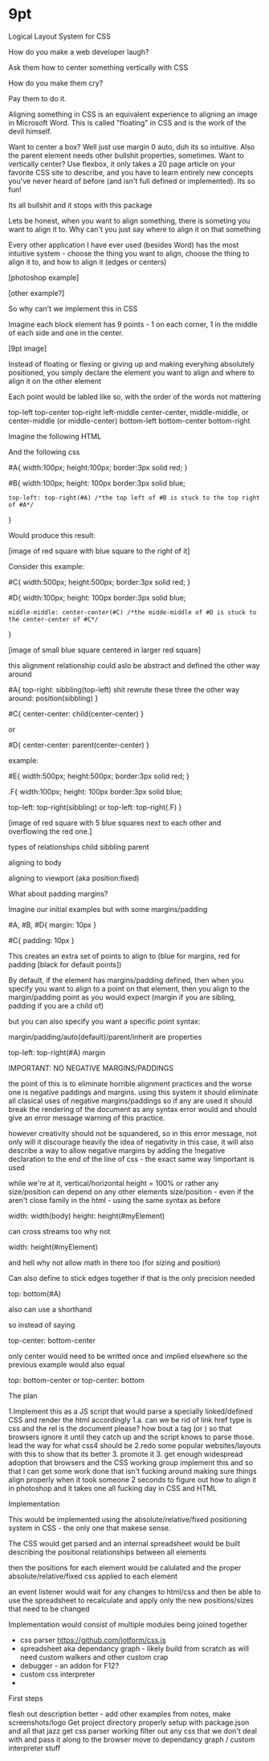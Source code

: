 # 9pt
Logical Layout System for CSS

How do you make a web developer laugh?

Ask them how to center something vertically with CSS

How do you make them cry?

Pay them to do it.

Aligning something in CSS is an equivalent experience to aligning an image in Microsoft Word. This is called "floating" in CSS and is the work of the devil himself.

Want to center a box? Well just use margin 0 auto, duh its so intuitive. Also the parent element needs other bullshit properties, sometimes. Want to vertically center? Use flexbox, it only takes a 20 page article on your favorite CSS site to describe, and you have to learn entirely new concepts you've never heard of before (and isn't full defined or implemented). Its so fun!

Its all bullshit and it stops with this package

Lets be honest, when you want to align something, there is someting you want to align it to. Why can't you just say where to align it on that something 

Every other application I have ever used (besides Word) has the most intuitive system - choose the thing you want to align, choose the thing to align it to, and how to align it (edges or centers)

[photoshop example]

[other example?]

So why can't we implement this in CSS

Imagine each block element has 9 points - 1 on each corner, 1 in the middle of each side and one in the center.

[9pt image]

Instead of floating or flexing or giving up and making everyhing absolutely positioned, you simply declare the element you want to align and where to align it on the other element

Each point would be labled like so, with the order of the words not mattering

top-left
top-center
top-right
left-middle
center-center, middle-middle, or center-middle (or middle-center)
bottom-left
bottom-center
bottom-right

Imagine the following HTML

<div id="A"></div>
<div id="B"></div>

And the following css

#A{
    width:100px; height:100px;
    border:3px solid red;
}

#B{
    width:100px; height: 100px
    border:3px solid blue;
    
    top-left: top-right(#A) /*the top left of #B is stuck to the top right of #A*/
}

Would produce this result:

[image of red square with blue square to the right of it]

Consider this example:

<div id="C">
  <div id="D"></div>
</div>

#C{
    width:500px; height:500px;
    border:3px solid red;
}

#D{
    width:100px; height: 100px
    border:3px solid blue;
    
    middle-middle: center-center(#C) /*the midde-middle of #D is stuck to the center-center of #C*/
}

[image of small blue square centered in larger red square]

this alignment relationship could aslo be abstract and defined the other way around

#A{
    top-right: sibbling(top-left) shit rewrute these three the other way around: position(sibbling)
}

#C{
    center-center: child(center-center)
}

or

#D{
    center-center: parent(center-center)
}

example:

<div id="E">
  <div class="F"></div>
  <div class="F"></div>
  <div class="F"></div>
  <div class="F"></div>
  <div class="F"></div>
</div>

#E{
    width:500px; height:500px;
    border:3px solid red;
}

.F{
  width:100px; height: 100px
  border:3px solid blue;
  
  top-left: top-right(sibbling)
  or
  top-left: top-right(.F)
}

[image of red square with 5 blue squares next to each other and overflowing the red one.]

types of relationships
child
sibbling
parent

aligning to body

aligning to viewport (aka position:fixed)

What about padding margins?

Imagine our initial examples but with some margins/padding

#A, #B, #D{
  margin: 10px
}

#C{
 padding: 10px
}

This creates an extra set of points to align to (blue for margins, red for padding [black for default points])

By default, if the element has margins/padding defined, then when you specify you want to align to a point on that element, then you align to the margin/padding point as you would expect (margin if you are sibling, padding if you are a child of)

but you can also specify you want a specific point
syntax:

margin/padding/auto(default)/parent/inherit are properties

top-left: top-right(#A) margin

IMPORTANT: NO NEGATIVE MARGINS/PADDINGS

the point of this is to eliminate horrible alignment practices and the worse one is negative paddings and margins. using this system it should eliminate all clasical uses of negative margins/paddings so if any are used it should break the rendering of the document as any syntax error would and should give an error message warning of this practice.

however creativity should not be squandered, so in this error message, not only will it discourage heavily the idea of negativity in this case, it will also describe a way to allow negative margins by adding the !negative declaration to the end of the line of css - the exact same way !important is used

while we're at it, vertical/horizontal height = 100% or rather any size/position can depend on any other elements size/position - even if the aren't close family in the html - using the same syntax as before

width: width(body)
height: height(#myElement)

can cross streams too why not

width: height(#myElement)

and hell why not allow math in there too (for sizing and position)

Can also define to stick edges together if that is the only precision needed

top: bottom(#A)

also can use a shorthand

so instead of saying

top-center: bottom-center

only center would need to be writted once and implied elsewhere so the previous example would also equal

top: bottom-center
or
top-center: bottom

The plan

1.Implement this as a JS script that would parse a specially linked/defined CSS and render the html accordingly
1.a. can we be rid of link href type is css and the rel is the document please? how bout a <css src="" /> tag (or <css></css>) so that browsers ignore it until they catch up and the script knows to parse those. lead the way for what css4 should be
2.redo some popular websites/layouts with this to show that its better
3. promote it
3. get enough widespread adoption that browsers and the CSS working group implement this and so that I can get some work done that isn't fucking around making sure things align properly when it took someone 2 seconds to figure out how to align it in photoshop and it takes one all fucking day in CSS and HTML


Implementation

This would be implemented using the absolute/relative/fixed positioning system in CSS - the only one that makese sense.

The CSS would get parsed and an internal spreadsheet would be built describing the positional relationships between all elements

then the positions for each element would be calulated and the proper absolute/relative/fixed css applied to each element

an event listener would wait for any changes to html/css and then be able to use the spreadsheet to recalculate and apply only the new positions/sizes that need to be changed

Implementation would consist of multiple modules being joined together

- css parser https://github.com/jotform/css.js
- spreadsheet aka dependancy graph - likely build from scratch as will need custom walkers and other custom crap
- debugger - an addon for F12?
- custom css interpreter
- 

First steps

flesh out description better - add other examples from notes, make screenshots/logo
Get project directory properly setup with package.json and all that jazz
get css parser working
filter out any css that we don't deal with and pass it along to the browser
move to dependancy graph / custom interpreter stuff

